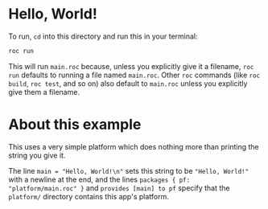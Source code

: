 # Hello, World!

To run, `cd` into this directory and run this in your terminal:

```bash
roc run
```

This will run `main.roc` because, unless you explicitly give it a filename, `roc run`
defaults to running a file named `main.roc`. Other `roc` commands (like `roc build`, `roc test`, and so on) also default to `main.roc` unless you explicitly give them a filename.

# About this example

This uses a very simple platform which does nothing more than printing the string you give it.

The line `main = "Hello, World!\n"` sets this string to be `"Hello, World!"` with a newline at the end, and the lines `packages { pf: "platform/main.roc" }` and `provides [main] to pf` specify that the `platform/` directory contains this app's platform.

